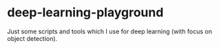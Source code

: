 # deep-learning-playground
Just some scripts and tools which I use for deep learning (with focus on object detection).
